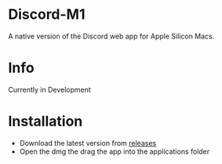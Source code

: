# Discord-M1
A native version of the Discord web app for Apple Silicon Macs.

# Info
Currently in Development

# Installation
- Download the latest version from [releases](https://github.com/Such815/Discord-M1/releases)
- Open the dmg the drag the app into the applications folder
